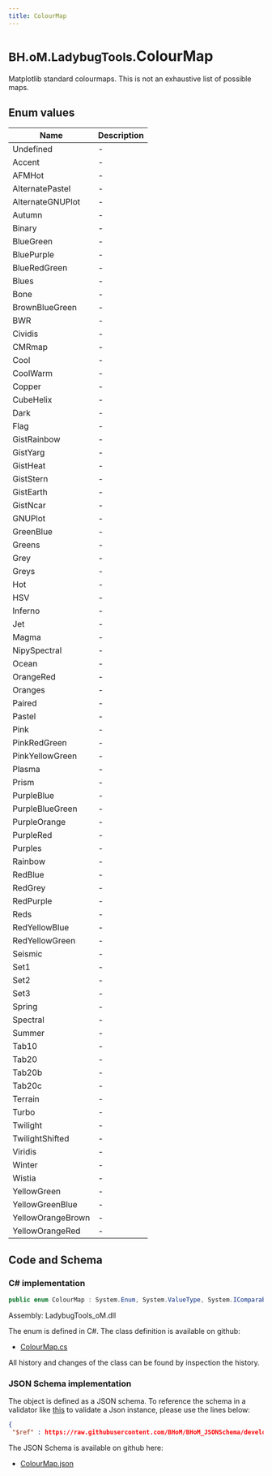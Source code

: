 ```yaml
---
title: ColourMap
---
```


# <small>BH.oM.LadybugTools.</small>**ColourMap**

Matplotlib standard colourmaps. This is not an exhaustive list of possible maps.

## Enum values

| Name            | Description                                                    |
|-----------------|----------------------------------------------------------------|
| Undefined |  -  |
| Accent |  -  |
| AFMHot |  -  |
| AlternatePastel |  -  |
| AlternateGNUPlot |  -  |
| Autumn |  -  |
| Binary |  -  |
| BlueGreen |  -  |
| BluePurple |  -  |
| BlueRedGreen |  -  |
| Blues |  -  |
| Bone |  -  |
| BrownBlueGreen |  -  |
| BWR |  -  |
| Cividis |  -  |
| CMRmap |  -  |
| Cool |  -  |
| CoolWarm |  -  |
| Copper |  -  |
| CubeHelix |  -  |
| Dark |  -  |
| Flag |  -  |
| GistRainbow |  -  |
| GistYarg |  -  |
| GistHeat |  -  |
| GistStern |  -  |
| GistEarth |  -  |
| GistNcar |  -  |
| GNUPlot |  -  |
| GreenBlue |  -  |
| Greens |  -  |
| Grey |  -  |
| Greys |  -  |
| Hot |  -  |
| HSV |  -  |
| Inferno |  -  |
| Jet |  -  |
| Magma |  -  |
| NipySpectral |  -  |
| Ocean |  -  |
| OrangeRed |  -  |
| Oranges |  -  |
| Paired |  -  |
| Pastel |  -  |
| Pink |  -  |
| PinkRedGreen |  -  |
| PinkYellowGreen |  -  |
| Plasma |  -  |
| Prism |  -  |
| PurpleBlue |  -  |
| PurpleBlueGreen |  -  |
| PurpleOrange |  -  |
| PurpleRed |  -  |
| Purples |  -  |
| Rainbow |  -  |
| RedBlue |  -  |
| RedGrey |  -  |
| RedPurple |  -  |
| Reds |  -  |
| RedYellowBlue |  -  |
| RedYellowGreen |  -  |
| Seismic |  -  |
| Set1 |  -  |
| Set2 |  -  |
| Set3 |  -  |
| Spring |  -  |
| Spectral |  -  |
| Summer |  -  |
| Tab10 |  -  |
| Tab20 |  -  |
| Tab20b |  -  |
| Tab20c |  -  |
| Terrain |  -  |
| Turbo |  -  |
| Twilight |  -  |
| TwilightShifted |  -  |
| Viridis |  -  |
| Winter |  -  |
| Wistia |  -  |
| YellowGreen |  -  |
| YellowGreenBlue |  -  |
| YellowOrangeBrown |  -  |
| YellowOrangeRed |  -  |


## Code and Schema

### C# implementation

``` C# title="C#"
public enum ColourMap : System.Enum, System.ValueType, System.IComparable, System.ISpanFormattable, System.IFormattable, System.IConvertible
```

Assembly: LadybugTools_oM.dll

The enum is defined in C#. The class definition is available on github:

- [ColourMap.cs](https://github.com/BHoM/LadybugTools_Toolkit/blob/develop/LadybugTools_oM/Enum\ColourMaps.cs)

All history and changes of the class can be found by inspection the history.
### JSON Schema implementation

The object is defined as a JSON schema. To reference the schema in a validator like [this](https://www.jsonschemavalidator.net/) to validate a Json instance, please use the lines below:

``` json title="JSON Schema"
{
 "$ref" : https://raw.githubusercontent.com/BHoM/BHoM_JSONSchema/develop/LadybugTools_oM/ColourMap.json}
```

The JSON Schema is available on github here:

- [ColourMap.json](https://github.com/BHoM/BHoM_JSONSchema/blob/develop/LadybugTools_oM/ColourMap.json)
